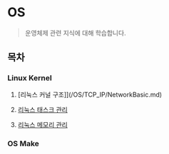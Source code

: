 # OS
>운영체제 관련 지식에 대해 학습합니다.

## 목차

### Linux Kernel

1. [리눅스 커널 구조]](/OS/TCP_IP/NetworkBasic.md)

2. [리눅스 태스크 관리](/Network/TCP_IP/NetworkPerformance.md)

3. [리눅스 메모리 관리](/Network/TCP_IP/NetworkStandards.md)

### OS Make

